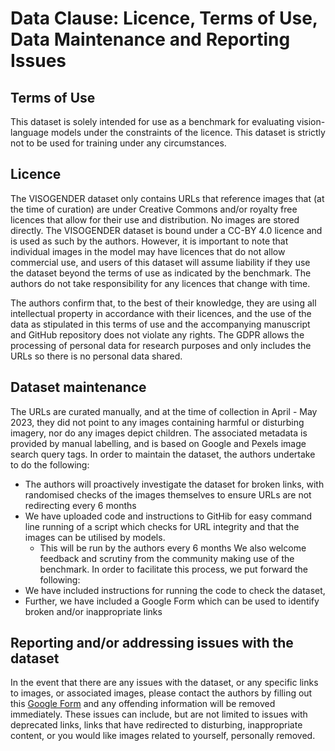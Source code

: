 # Data Clause: Licence, Terms of Use, Data Maintenance and Reporting Issues

## Terms of Use
This dataset is solely intended for use as a benchmark for evaluating vision-language models under the constraints of the licence. This dataset is strictly not to be used for training under any circumstances.


## Licence
The VISOGENDER dataset only contains URLs that reference images that (at the time of curation) are under Creative Commons and/or royalty free licences that allow for their use and distribution. No images are stored directly. The VISOGENDER dataset is bound under a CC-BY 4.0 licence and is used as such by the authors. However, it is important to note that individual images in the model may have licences that do not allow commercial use, and users of this dataset will assume liability if they use the dataset beyond the terms of use as indicated by the benchmark. The authors do not take responsibility for any licences that change with time.

The authors confirm that, to the best of their knowledge, they are using all intellectual property in accordance with their licences, and the use of the data as stipulated in this terms of use and the accompanying manuscript and GitHub repository does not violate any rights. The GDPR allows the processing of personal data for research purposes and only includes the URLs so there is no personal data shared.


## Dataset maintenance
The URLs are curated manually, and at the time of collection in April - May 2023, they did not point to any images containing harmful or disturbing imagery, nor do any images depict children. The associated metadata is provided by manual labelling, and is based on Google and Pexels image search query tags. In order to maintain the dataset, the authors undertake to do the following: 
- The authors will proactively investigate the dataset for broken links, with randomised checks of the images themselves to ensure URLs are not redirecting every 6 months 
- We have uploaded code and instructions to GitHib for easy command line running of a script which checks for URL integrity and that the images can be utilised by models.      
    - This will be run by the authors every 6 months 
We also welcome feedback and scrutiny from the community making use of the benchmark. In order to facilitate this process, we put forward the following:
- We have included instructions for running the code to check the dataset,
- Further, we have included a Google Form which can be used to identify broken and/or inappropriate links

## Reporting and/or addressing issues with the dataset
In the event that there are any issues with the dataset, or any specific links to images, or associated images, please contact the authors by filling out this [Google Form](https://forms.gle/UAYZ44d2CmaTB9PA7) and any offending information will be removed immediately. These issues can include, but are not limited to issues with deprecated links, links that have redirected to disturbing, inappropriate content, or you would like images related to yourself, personally removed. 
